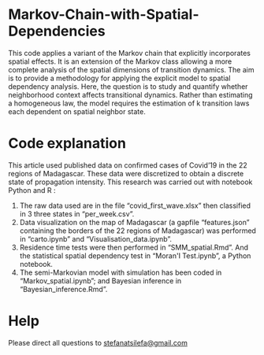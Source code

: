 # Markov-Chain-with-Spatial-Dependencies
This code applies a variant of the Markov chain that explicitly incorporates spatial effects. It is an extension of the Markov class allowing a more complete analysis of the spatial dimensions of transition dynamics. The aim is to provide a methodology for applying the explicit model to spatial dependency analysis.
Here, the question is to study and quantify whether neighborhood context affects transitional dynamics. Rather than estimating a homogeneous law, the model requires the estimation of k transition laws each dependent on spatial neighbor state.

# Code explanation 
This article used published data on confirmed cases of Covid’19 in the 22 regions of Madagascar. These data were discretized to obtain a discrete state of propagation intensity.
This research was carried out with notebook Python and R :
1) The raw data used are in the file “covid_first_wave.xlsx” then classified in 3 three states in “per_week.csv”.
2) Data visualization on the map of Madagascar (a gapfile “features.json” containing the borders of the 22 regions of Madagascar) was performed in “carto.ipynb” and “Visualisation_data.ipynb”.
3) Residence time tests were then performed in “SMM_spatial.Rmd”. And the statistical spatial dependency test in “Moran'I Test.ipynb”, a Python notebook.
4) The semi-Markovian model with simulation has been coded in “Markov_spatial.ipynb”; and Bayesian inference in “Bayesian_inference.Rmd”.

# Help
Please direct all questions to stefanatsilefa@gmail.com
